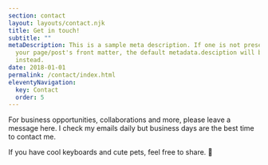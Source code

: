 ```yaml
---
section: contact
layout: layouts/contact.njk
title: Get in touch!
subtitle: ""
metaDescription: This is a sample meta description. If one is not present in
  your page/post's front matter, the default metadata.desciption will be used
  instead.
date: 2018-01-01
permalink: /contact/index.html
eleventyNavigation:
  key: Contact
  order: 5
---
```

For business opportunities, collaborations and more, please leave a message here. I check my emails daily but business days are the best time to contact me.

If you have cool keyboards and cute pets, feel free to share. 👀